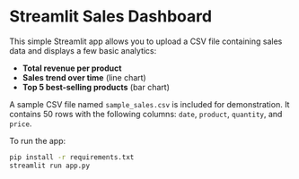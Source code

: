 # Streamlit Sales Dashboard

This simple Streamlit app allows you to upload a CSV file containing sales data and displays a few basic analytics:

- **Total revenue per product**
- **Sales trend over time** (line chart)
- **Top 5 best-selling products** (bar chart)

A sample CSV file named `sample_sales.csv` is included for demonstration. It contains 50 rows with the following columns:
`date`, `product`, `quantity`, and `price`.

To run the app:

```bash
pip install -r requirements.txt
streamlit run app.py
```
